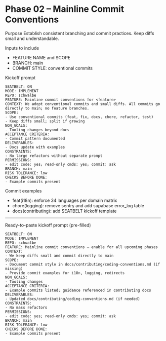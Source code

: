 # Phase 02 – Mainline Commit Conventions

Purpose
Establish consistent branching and commit practices. Keep diffs small and understandable.

Inputs to include
- FEATURE NAME and SCOPE
- BRANCH: main
- COMMIT STYLE: conventional commits

Kickoff prompt
```
SEATBELT: ON
MODE: IMPLEMENT
REPO: schwalbe
FEATURE: Mainline commit conventions for <feature>
CONTEXT: We adopt conventional commits and small diffs. All commits go directly to main; no feature branches.
SCOPE:
- Use conventional commits (feat, fix, docs, chore, refactor, test)
- Keep diffs small; split if growing
NON_GOALS:
- Tooling changes beyond docs
ACCEPTANCE CRITERIA:
- Commit pattern documented
DELIVERABLES:
- Docs update with examples
CONSTRAINTS:
- No large refactors without separate prompt
PERMISSIONS:
- edit code: yes; read-only cmds: yes; commit: ask
BRANCH: main
RISK TOLERANCE: low
CHECKS BEFORE DONE:
- Example commits present
```

Commit examples
- feat(i18n): enforce 34 languages per domain matrix
- chore(logging): remove sentry and add supabase error_log table
- docs(contributing): add SEATBELT kickoff template

---

Ready-to-paste kickoff prompt (pre-filled)
```
SEATBELT: ON
MODE: IMPLEMENT
REPO: schwalbe
FEATURE: Mainline commit conventions – enable for all upcoming phases
CONTEXT:
- We keep diffs small and commit directly to main
SCOPE:
- Document commit style in docs/contributing/coding-conventions.md (if missing)
- Provide commit examples for i18n, logging, redirects
NON_GOALS:
- Tooling changes
ACCEPTANCE CRITERIA:
- Example commits listed; guidance referenced in contributing docs
DELIVERABLES:
- Updated docs/contributing/coding-conventions.md (if needed)
CONSTRAINTS:
- No mass refactors
PERMISSIONS:
- edit code: yes; read-only cmds: yes; commit: ask
BRANCH: main
RISK TOLERANCE: low
CHECKS BEFORE DONE:
- Example commits present
```
